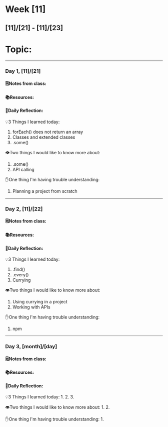 # Week [11]
## [11]/[21] - [11]/[23]

# Topic:

___

### Day 1, [11]/[21]

#### 🗒️Notes from class:

#### 📚Resources:


#### 💭Daily Reflection:

💡3 Things I learned today:
1. forEach() does not return an array
2. Classes and extended classes
3. .some()

👁️Two things I would like to know more about:
1. .some()
2. API calling

✋One thing I'm having trouble understanding:
1. Planning a project from scratch


___

### Day 2, [11]/[22] 

#### 🗒️Notes from class:

#### 📚Resources:


#### 💭Daily Reflection:

💡3 Things I learned today:
1. .find()
2. .every()
3. Currying

👁️Two things I would like to know more about:
1. Using currying in a project
2. Working with APIs

✋One thing I'm having trouble understanding:
1. npm

___

### Day 3, [month]/[day]
#### 🗒️Notes from class:

#### 📚Resources:


#### 💭Daily Reflection:

💡3 Things I learned today:
1. 
2. 
3. 

👁️Two things I would like to know more about:
1. 
2. 

✋One thing I'm having trouble understanding:
1. 
 


